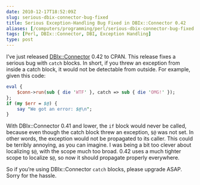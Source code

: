 ```yaml
--- 
date: 2010-12-17T18:52:09Z
slug: serious-dbix-connector-bug-fixed
title: Serious Exception-Handling Bug Fixed in DBIx::Connector 0.42
aliases: [/computers/programming/perl/serious-dbix-connector-bug-fixed.html]
tags: [Perl, DBIx::Connector, DBI, Exception Handling]
type: post
---
```


I’ve just released [DBIx::Connector] 0.42 to CPAN. This release fixes a serious
bug with `catch` blocks. In short, if you threw an exception from inside a catch
block, it would not be detectable from outside. For example, given this code:

``` perl
eval {
    $conn->run(sub { die 'WTF' }, catch => sub { die 'OMG!' });
};
if (my $err = $@) {
    say "We got an error: $@\n";
}
```

With DBIx::Connector 0.41 and lower, the `if` block would never be called,
because even though the catch block threw an exception, `$@` was not set. In
other words, the exception would not be propagated to its caller. This could be
terribly annoying, as you can imagine. I was being a bit too clever about
localizing `$@`, with the scope much too broad. 0.42 uses a much tighter scope
to localize `$@`, so now it should propagate properly everywhere.

So if you’re using DBIx::Connector `catch` blocks, please upgrade ASAP. Sorry
for the hassle.

  [DBIx::Connector]: http://search.cpan.org/dist/DBIx-Connector "DBIx::Connector on CPAN"

